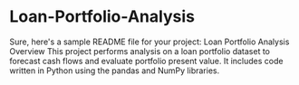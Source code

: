 # Loan-Portfolio-Analysis
 Sure, here's a sample README file for your project:  Loan Portfolio Analysis Overview This project performs analysis on a loan portfolio dataset to forecast cash flows and evaluate portfolio present value. It includes code written in Python using the pandas and NumPy libraries.
